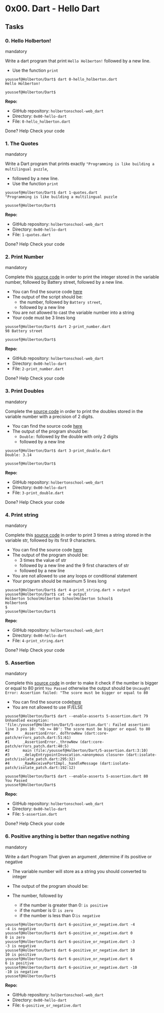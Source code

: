 # 0x00. Dart - Hello Dart

## Tasks

### 0. Hello Holberton!

mandatory

Write a dart program that print `Hello Holberton!` followed by a new line.

- Use the function `print`

```
youssef@Holberton/Dart$ dart 0-hello_holberton.dart
Hello Holberton!

youssef@Holberton/Dart$

```

**Repo:**

- GitHub repository: `holbertonschool-web_dart`
- Directory: `0x00-hello-dart`
- File: `0-hello_holberton.dart`

Done? Help Check your code

### 1. The Quotes

mandatory

Write a Dart program that prints exactly `"Programming is like building a multilingual puzzle`,

- followed by a new line.
- Use the function `print`

```
youssef@Holberton/Dart$ dart 1-quotes.dart
"Programming is like building a multilingual puzzle

youssef@Holberton/Dart$

```

**Repo:**

- GitHub repository: `holbertonschool-web_dart`
- Directory: `0x00-hello-dart`
- File: `1-quotes.dart`

Done? Help Check your code

### 2. Print Number

mandatory

Complete this [source code](https://intranet.hbtn.io/rltoken/5_sbWK8YlpeDEYVqbPTZjg 'source code') in order to print the integer stored in the variable number, followed by Battery street, followed by a new line.

- You can find the source code [here](https://intranet.hbtn.io/rltoken/5_sbWK8YlpeDEYVqbPTZjg 'here')
- The output of the script should be:
  - the number, followed by `Battery street`,
  - followed by a new line
- You are not allowed to cast the variable number into a string
- Your code must be 3 lines long

```
youssef@Holberton/Dart$ dart 2-print_number.dart
98 Battery street

youssef@Holberton/Dart$

```

**Repo:**

- GitHub repository: `holbertonschool-web_dart`
- Directory: `0x00-hello-dart`
- File: `2-print_number.dart`

Done? Help Check your code

### 3. Print Doubles

mandatory

Complete the [source code](https://intranet.hbtn.io/rltoken/OWKqqMwv275b04uijEil7g ' source code') in order to print the doubles stored in the variable number with a precision of 2 digits.

- You can find the source code [here](https://intranet.hbtn.io/rltoken/OWKqqMwv275b04uijEil7g ' here')
- The output of the program should be:
  - `Double:` followed by the double with only 2 digits
  - followed by a new line

```
youssef@Holberton/Dart$ dart 3-print_double.dart
Double: 3.14

youssef@Holberton/Dart$

```

**Repo:**

- GitHub repository: `holbertonschool-web_dart`
- Directory: `0x00-hello-dart`
- File: `3-print_double.dart`

Done? Help Check your code

### 4. Print string

mandatory

Complete this [source code](https://intranet.hbtn.io/rltoken/8MXIgxkVlDapNCgt2VWfug 'source code') in order to print 3 times a string stored in the variable str, followed by its first 9 characters.

- You can find the source code [here](https://intranet.hbtn.io/rltoken/8MXIgxkVlDapNCgt2VWfug 'here')
- The output of the program should be:
  - 3 times the value of str
  - followed by a new line and the 9 first characters of str
  - followed by a new line
- You are not allowed to use any loops or conditional statement
- Your program should be maximum 5 lines long

```
youssef@Holberton/Dart$ dart 4-print_string.dart > output
youssef@Holberton/Dart$ cat -e output
Holberton SchoolHolberton SchoolHolberton School$
Holberton$
$
youssef@Holberton/Dart$

```

**Repo:**

- GitHub repository: `holbertonschool-web_dart`
- Directory: `0x00-hello-dart`
- File: `4-print_string.dart`

Done? Help Check your code

### 5. Assertion

mandatory

Complete this [source code](https://intranet.hbtn.io/rltoken/B3v5IDTJRuoQ0tfyxbaNNg 'source code') in order to make it check if the number is bigger or equal to 80 print `You Passed` otherwise the output should be `Uncaught Error: Assertion failed: "The score must be bigger or equal to 80`

- You can find the source code[here](https://intranet.hbtn.io/rltoken/B3v5IDTJRuoQ0tfyxbaNNg 'here')
- You are not allowed to use IF/ELSE

```
youssef@Holberton/Dart$ dart --enable-asserts 5-assertion.dart 79
Unhandled exception:
'file:/youssef@Holberton/Dart/5-assertion.dart': Failed assertion: line 3 pos 10: 'nb >= 80': The score must be bigger or equal to 80
#0      _AssertionError._doThrowNew (dart:core-patch/errors_patch.dart:51:61)
#1      _AssertionError._throwNew (dart:core-patch/errors_patch.dart:40:5)
#2      main (file:/youssef@Holberton/Dart/5-assertion.dart:3:10)
#3      _delayEntrypointInvocation.<anonymous closure> (dart:isolate-patch/isolate_patch.dart:295:32)
#4      _RawReceivePortImpl._handleMessage (dart:isolate-patch/isolate_patch.dart:192:12)

youssef@Holberton/Dart$ dart --enable-asserts 5-assertion.dart 80
You Passed
youssef@Holberton/Dart$

```

**Repo:**

- GitHub repository: `holbertonschool-web_dart`
- Directory: `0x00-hello-dart`
- File: `5-assertion.dart`

Done? Help Check your code

### 6. Positive anything is better than negative nothing

mandatory

Write a dart Program That given an argument ,determine if its positive or negative

- The variable number will store as a string you should converted to integer
- The output of the program should be:
- The number, followed by

  - if the number is greater than 0: `is positive`
  - if the number is 0: `is zero`
  - if the number is less than 0:`is negative`

```
youssef@Holberton/Dart$ dart 6-positive_or_negative.dart -4
-4 is negative
youssef@Holberton/Dart$ dart 6-positive_or_negative.dart 0
0 is zero
youssef@Holberton/Dart$ dart 6-positive_or_negative.dart -3
-3 is negative
youssef@Holberton/Dart$ dart 6-positive_or_negative.dart 10
10 is positive
youssef@Holberton/Dart$ dart 6-positive_or_negative.dart 6
6 is positive
youssef@Holberton/Dart$ dart 6-positive_or_negative.dart -10
-10 is negative
youssef@Holberton/Dart$

```

**Repo:**

- GitHub repository: `holbertonschool-web_dart`
- Directory: `0x00-hello-dart`
- File: `6-positive_or_negative.dart`
